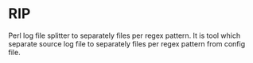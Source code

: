 # RIP
Perl log file splitter to separately files per regex pattern.
It is tool which separate source log file to separately files per regex pattern from config file.

